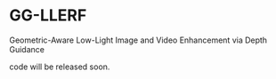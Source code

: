 # GG-LLERF
Geometric-Aware Low-Light Image and Video Enhancement via Depth Guidance

code will be released soon.
